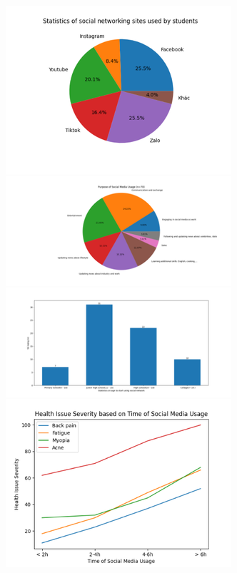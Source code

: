
<!DOCTYPE html>
<html>
<head>
  <title> THE IMPACT OF SOCIAL MEDIA ON STUDENTS 21080341 </title>


  
  <img src="Figure_1.png" alt="Statistics of social networking sites used by students">
  <img src="Purpose of Social Media Usage.png" alt="Purpose of Social Media Usage">
  <img src="age starts using social network.png"alt="age starts using social network">
<img src="social media & health.png"alt="social media & health">
</body>
</html>
